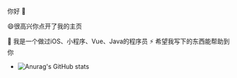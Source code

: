你好 👋

😄很高兴你点开了我的主页

🔭 我是一个做过iOS、小程序、Vue、Java的程序员
⚡ 希望我写下的东西能帮助到你

- ![Anurag's GitHub stats](https://github-readme-stats.vercel.app/api?username=rangang&show_icons=true&theme=radical)

